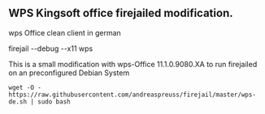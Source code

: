 ## WPS Kingsoft office firejailed modification.


wps Office clean client in german

firejail --debug --x11 wps

This is a small modification with wps-Office 11.1.0.9080.XA to run firejailed on an preconfigured Debian System

`wget -O - https://raw.githubusercontent.com/andreaspreuss/firejail/master/wps-de.sh | sudo bash`
